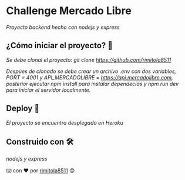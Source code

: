 # Challenge Mercado Libre

_Proyecto backend hecho con nodejs y express_

## ¿Cómo iniciar el proyecto? 🚀

_Se debe clonal el proyecto: git clone https://github.com/rimitola8511_

_Despúes de clonado se debe crear un archivo .env con dos variables, PORT = 4001 y API_MERCADOLIBRE = https://api.mercadolibre.com, posterior ejecutar npm install para instalar dependecias y npm run dev para iniciar el servidor localmente._

## Deploy 🚀

_El proyecto se encuentra desplegado en Heroku_

## Construido con 🛠️

_nodejs y express_

⌨️ con ❤️ por [rimitola8511](https://github.com/rimitola8511) 😊
